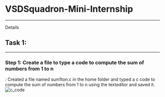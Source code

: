 # VSDSquadron-Mini-Internship
---

Details 
## Task 1: 
---
### Step 1: Create a file to type a code to compute the sum of numbers from 1 to n 
  : Created a file named sum1ton.c in the home folder and typed a c code to compute the sum of numbers from 1 to n using the texteditor and saved it. 
    ![c_code](https://github.com/user-attachments/assets/8f0cbc0f-75ab-4d3a-bb36-de9114070d8c)


    
